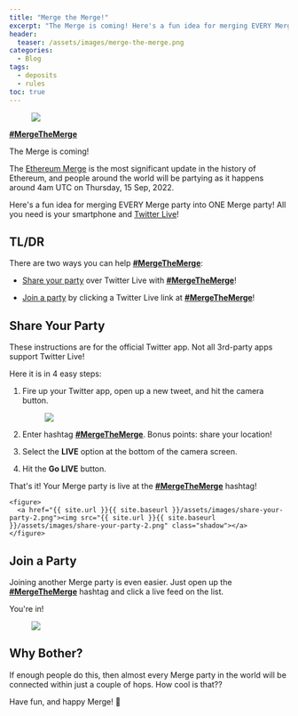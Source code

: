 ```yaml
---
title: "Merge the Merge!"
excerpt: "The Merge is coming! Here's a fun idea for merging EVERY Merge party into ONE Merge party!"
header:
  teaser: /assets/images/merge-the-merge.png
categories:
  - Blog
tags:
  - deposits
  - rules
toc: true
---
```


<figure class="align-left" style="margin-top: 10px; margin-bottom: 10px; width: 150px;">
    <img src="{{ site.url }}{{ site.baseurl }}/assets/images/merge-the-merge.png">
</figure>

[**#MergeTheMerge**](https://twitter.com/hashtag/MergeTheMerge)

The Merge is coming! 

The [Ethereum Merge](https://ethereum.org/en/upgrades/merge/) is the most significant update in the history of Ethereum, and people around the world will be partying as it happens around 4am UTC on Thursday, 15 Sep, 2022.

Here's a fun idea for merging EVERY Merge party into ONE Merge party! All you need is your smartphone and [Twitter Live](https://help.twitter.com/en/using-twitter/twitter-live)!

## TL/DR

There are two ways you can help [**#MergeTheMerge**](https://twitter.com/hashtag/MergeTheMerge): 

* [Share your party](#share-your-party) over Twitter Live with [**#MergeTheMerge**](https://twitter.com/hashtag/MergeTheMerge)!

* [Join a party](#join-a-party) by clicking a Twitter Live link at [**#MergeTheMerge**](https://twitter.com/hashtag/MergeTheMerge)!

## Share Your Party

These instructions are for the official Twitter app. Not all 3rd-party apps support Twitter Live!

Here it is in 4 easy steps:

1. Fire up your Twitter app, open up a new tweet, and hit the camera button.

    <figure>
      <a href="{{ site.url }}{{ site.baseurl }}/assets/images/share-your-party-1.png"><img src="{{ site.url }}{{ site.baseurl }}/assets/images/share-your-party-1.png" class="shadow"></a>
    </figure>

1. Enter hashtag [**#MergeTheMerge**](https://twitter.com/hashtag/MergeTheMerge). Bonus points: share your location!

1. Select the **LIVE** option at the bottom of the camera screen.

1. Hit the **Go LIVE** button.

That's it! Your Merge party is live at the [**#MergeTheMerge**](https://twitter.com/hashtag/MergeTheMerge) hashtag!

    <figure>
      <a href="{{ site.url }}{{ site.baseurl }}/assets/images/share-your-party-2.png"><img src="{{ site.url }}{{ site.baseurl }}/assets/images/share-your-party-2.png" class="shadow"></a>
    </figure>

## Join a Party

Joining another Merge party is even easier. Just open up the [**#MergeTheMerge**](https://twitter.com/hashtag/MergeTheMerge) hashtag and click a live feed on the list. 

You're in!

<figure>
  <a href="{{ site.url }}{{ site.baseurl }}/assets/images/join-a-party.png"><img src="{{ site.url }}{{ site.baseurl }}/assets/images/join-a-party.png" class="shadow"></a>
</figure>

## Why Bother?

If enough people do this, then almost every Merge party in the world will be connected within just a couple of hops. How cool is that??

Have fun, and happy Merge! 🎉
